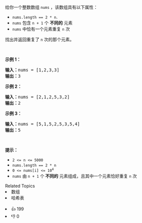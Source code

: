 <p>给你一个整数数组 <code>nums</code> ，该数组具有以下属性：</p>

<div class="original__bRMd"> 
 <div> 
  <ul> 
   <li><code>nums.length == 2 * n</code>.</li> 
   <li><code>nums</code> 包含 <code>n + 1</code> 个 <strong>不同的</strong> 元素</li> 
   <li><code>nums</code> 中恰有一个元素重复 <code>n</code> 次</li> 
  </ul> 
 </div>
</div>

<p>找出并返回重复了 <code>n</code><em> </em>次的那个元素。</p>

<p>&nbsp;</p>

<p><strong>示例 1：</strong></p>

<pre>
<strong>输入：</strong>nums = [1,2,3,3]
<strong>输出：</strong>3
</pre>

<p><strong>示例 2：</strong></p>

<pre>
<strong>输入：</strong>nums = [2,1,2,5,3,2]
<strong>输出：</strong>2
</pre>

<p><strong>示例 3：</strong></p>

<pre>
<strong>输入：</strong>nums = [5,1,5,2,5,3,5,4]
<strong>输出：</strong>5
</pre>


<p>&nbsp;</p>

<p><strong>提示：</strong></p>

<ul> 
 <li><code>2 &lt;= n &lt;= 5000</code></li> 
 <li><code>nums.length == 2 * n</code></li> 
 <li><code>0 &lt;= nums[i] &lt;= 10<sup>4</sup></code></li> 
 <li><code>nums</code> 由 <code>n + 1</code> 个<strong> 不同的</strong> 元素组成，且其中一个元素恰好重复 <code>n</code> 次</li> 
</ul>

<div><div>Related Topics</div><div><li>数组</li><li>哈希表</li></div></div><br><div><li>👍 199</li><li>👎 0</li></div>